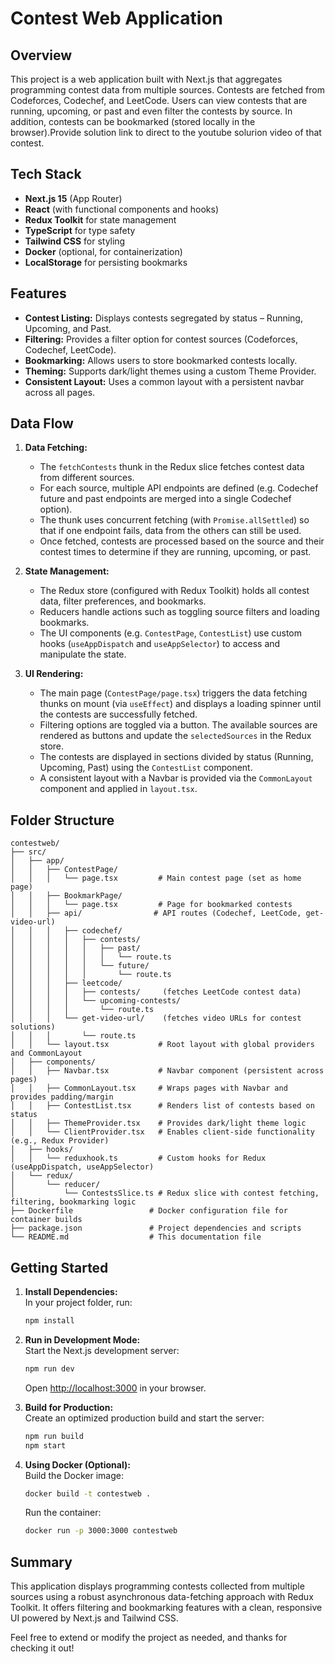 # Contest Web Application


## Overview
This project is a web application built with Next.js that aggregates programming contest data from multiple sources. Contests are fetched from Codeforces, Codechef, and LeetCode. Users can view contests that are running, upcoming, or past and even filter the contests by source. In addition, contests can be bookmarked (stored locally in the browser).Provide solution link to direct to the youtube solurion video of that contest.

## Tech Stack
- **Next.js 15** (App Router)
- **React** (with functional components and hooks)
- **Redux Toolkit** for state management
- **TypeScript** for type safety
- **Tailwind CSS** for styling
- **Docker** (optional, for containerization)
- **LocalStorage** for persisting bookmarks

## Features
- **Contest Listing:** Displays contests segregated by status – Running, Upcoming, and Past.
- **Filtering:** Provides a filter option for contest sources (Codeforces, Codechef, LeetCode).
- **Bookmarking:** Allows users to store bookmarked contests locally.
- **Theming:** Supports dark/light themes using a custom Theme Provider.
- **Consistent Layout:** Uses a common layout with a persistent navbar across all pages.

## Data Flow
1. **Data Fetching:**  
   - The `fetchContests` thunk in the Redux slice fetches contest data from different sources.
   - For each source, multiple API endpoints are defined (e.g. Codechef future and past endpoints are merged into a single Codechef option).
   - The thunk uses concurrent fetching (with `Promise.allSettled`) so that if one endpoint fails, data from the others can still be used.
   - Once fetched, contests are processed based on the source and their contest times to determine if they are running, upcoming, or past.

2. **State Management:**  
   - The Redux store (configured with Redux Toolkit) holds all contest data, filter preferences, and bookmarks.
   - Reducers handle actions such as toggling source filters and loading bookmarks.
   - The UI components (e.g. `ContestPage`, `ContestList`) use custom hooks (`useAppDispatch` and `useAppSelector`) to access and manipulate the state.

3. **UI Rendering:**  
   - The main page (`ContestPage/page.tsx`) triggers the data fetching thunks on mount (via `useEffect`) and displays a loading spinner until the contests are successfully fetched.
   - Filtering options are toggled via a button. The available sources are rendered as buttons and update the `selectedSources` in the Redux store.
   - The contests are displayed in sections divided by status (Running, Upcoming, Past) using the `ContestList` component.
   - A consistent layout with a Navbar is provided via the `CommonLayout` component and applied in `layout.tsx`.

## Folder Structure
```
contestweb/
├── src/
│   ├── app/
│   │   ├── ContestPage/
│   │   │   └── page.tsx         # Main contest page (set as home page)
│   │   ├── BookmarkPage/
│   │   │   └── page.tsx         # Page for bookmarked contests
│   │   ├── api/                # API routes (Codechef, LeetCode, get-video-url)
│   │   │   ├── codechef/
│   │   │   │   ├── contests/
│   │   │   │   │   ├── past/
│   │   │   │   │   │   └── route.ts
│   │   │   │   │   └── future/
│   │   │   │   │       └── route.ts
│   │   │   ├── leetcode/
│   │   │   │   ├── contests/     (fetches LeetCode contest data)
│   │   │   │   └── upcoming-contests/
│   │   │   │       └── route.ts
│   │   │   └── get-video-url/    (fetches video URLs for contest solutions)
│   │   │       └── route.ts
│   │   └── layout.tsx           # Root layout with global providers and CommonLayout
│   ├── components/
│   │   ├── Navbar.tsx           # Navbar component (persistent across pages)
│   │   ├── CommonLayout.tsx     # Wraps pages with Navbar and provides padding/margin
│   │   ├── ContestList.tsx      # Renders list of contests based on status
│   │   ├── ThemeProvider.tsx    # Provides dark/light theme logic
│   │   └── ClientProvider.tsx   # Enables client-side functionality (e.g., Redux Provider)
│   ├── hooks/
│   │   └── reduxhook.ts         # Custom hooks for Redux (useAppDispatch, useAppSelector)
│   └── redux/
│       └── reducer/
│           └── ContestsSlice.ts # Redux slice with contest fetching, filtering, bookmarking logic
├── Dockerfile                 # Docker configuration file for container builds
├── package.json               # Project dependencies and scripts
└── README.md                  # This documentation file
```

## Getting Started
1. **Install Dependencies:**  
   In your project folder, run:
   ```bash
   npm install
   ```

2. **Run in Development Mode:**  
   Start the Next.js development server:
   ```bash
   npm run dev
   ```
   Open [http://localhost:3000](http://localhost:3000) in your browser.

3. **Build for Production:**  
   Create an optimized production build and start the server:
   ```bash
   npm run build
   npm start
   ```

4. **Using Docker (Optional):**  
   Build the Docker image:
   ```bash
   docker build -t contestweb .
   ```
   Run the container:
   ```bash
   docker run -p 3000:3000 contestweb
   ```

## Summary
This application displays programming contests collected from multiple sources using a robust asynchronous data-fetching approach with Redux Toolkit. It offers filtering and bookmarking features with a clean, responsive UI powered by Next.js and Tailwind CSS.

Feel free to extend or modify the project as needed, and thanks for checking it out!
